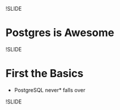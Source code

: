 !SLIDE

# Postgres is Awesome #

!SLIDE

# First the Basics

* PostgreSQL never* falls over

!SLIDE

